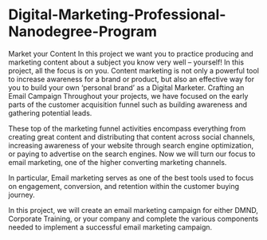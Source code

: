 # Digital-Marketing-Professional-Nanodegree-Program
Market your Content
In this project we want you to practice producing and marketing content about a subject you know very well – yourself!
In this project, all the focus is on you.
Content marketing is not only a powerful tool to increase awareness for a brand or product, 
but also an effective way for you to build your own ‘personal brand’ as a Digital Marketer.
Crafting an Email Campaign
Throughout your projects, we have focused on the early parts of the customer 
acquisition funnel such as building awareness and gathering potential leads.

These top of the marketing funnel activities encompass everything from creating great content
and distributing that content across social channels, increasing awareness of your website 
through search engine optimization, or paying to advertise on the search engines. Now
we will turn our focus to email marketing, one of the higher converting marketing channels.

In particular, Email marketing serves as one of the best tools used to focus on engagement, conversion,
and retention within the customer buying journey.

In this project, we will create an email marketing campaign for either DMND, Corporate Training, or your company
and complete the various components needed to implement a successful email marketing campaign.
